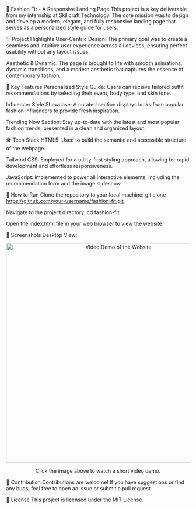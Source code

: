👗 Fashion Fit - A Responsive Landing Page
This project is a key deliverable from my internship at Skillcraft Technology. The core mission was to design and develop a modern, elegant, and fully responsive landing page that serves as a personalized style guide for users.

✨ Project Highlights
User-Centric Design: The primary goal was to create a seamless and intuitive user experience across all devices, ensuring perfect usability without any layout issues.

Aesthetic & Dynamic: The page is brought to life with smooth animations, dynamic transitions, and a modern aesthetic that captures the essence of contemporary fashion.

🌟 Key Features
Personalized Style Guide: Users can receive tailored outfit recommendations by selecting their event, body type, and skin tone.

Influencer Style Showcase: A curated section displays looks from popular fashion influencers to provide fresh inspiration.

Trending Now Section: Stay up-to-date with the latest and most popular fashion trends, presented in a clean and organized layout.

🛠️ Tech Stack
HTML5: Used to build the semantic and accessible structure of the webpage.

Tailwind CSS: Employed for a utility-first styling approach, allowing for rapid development and effortless responsiveness.

JavaScript: Implemented to power all interactive elements, including the recommendation form and the image slideshow.

🚀 How to Run
Clone the repository to your local machine:
git clone https://github.com/your-username/fashion-fit.git

Navigate to the project directory:
cd fashion-fit

Open the index.html file in your web browser to view the website.

📸 Screenshots
Desktop View:
<p align="center">
<a href="https://github.com/GeetikaChaudhary09/SCT_WD_1/raw/refs/heads/main/task1.mp4">
<img src=""C:\Users\DELL\Pictures\Screenshots\Screenshot 2025-09-11 013116.png"" alt="Video Demo of the Website" width="600">
</a>
</p>
<p align="center">Click the image above to watch a short video demo.</p>

🤝 Contribution
Contributions are welcome! If you have suggestions or find any bugs, feel free to open an issue or submit a pull request.

📜 License
This project is licensed under the MIT License.
